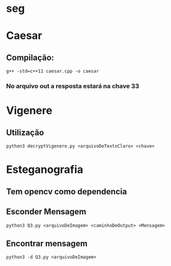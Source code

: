 # seg

# Caesar
## Compilação:
```
g++ -std=c++11 caesar.cpp -o caesar
```
### No arquivo out a resposta estará na chave 33

# Vigenere
## Utilização
```
python3 decryptVigenere.py <arquivoDeTextoClaro> <chave>
```

# Esteganografia
## Tem opencv como dependencia
## Esconder Mensagem
```
python3 Q3.py <arquivoDeImagem> <caminhoDeOutput> <Mensagem>
```
## Encontrar mensagem
```
python3 -d Q3.py <arquivoDeImagem>
```

